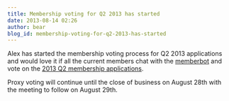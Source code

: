 ```yaml
---
title: Membership voting for Q2 2013 has started
date: 2013-08-14 02:26
author: bear
blog_id: membership-voting-for-q2-2013-has-started
---
```


Alex has started the membership voting process for Q2 2013 applications and would love it if all the current members chat with the [memberbot](%20xmpp:memberbot@xmpp.org) and vote on the [2013 Q2 membership applications](http://wiki.xmpp.org/web/Membership_Applications_Q2_2013).

Proxy voting will continue until the close of business on August 28th with the meeting to follow on August 29th.
